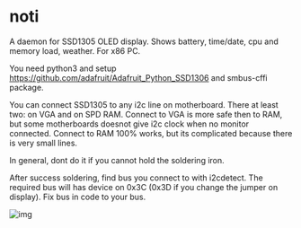 # noti
A daemon for SSD1305 OLED display. Shows battery, time/date, cpu and memory load, weather. For x86 PC.

You need python3 and setup https://github.com/adafruit/Adafruit_Python_SSD1306 and smbus-cffi package.

You can connect SSD1305 to any i2c line on motherboard.
There at least two: on VGA and on SPD RAM.
Connect to VGA is more safe then to RAM, but some motherboards doesnot give i2c clock when no monitor connected.
Connect to RAM 100% works, but its complicated because there is very small lines.

In general, dont do it if you cannot hold the soldering iron.

After success soldering, find bus you connect to with i2cdetect. The required bus will has device on 0x3C (0x3D if you change the jumper on display). Fix bus in code to your bus.


![img](https://pp.vk.me/c836536/v836536683/17286/1u5PA1j18cE.jpg)
